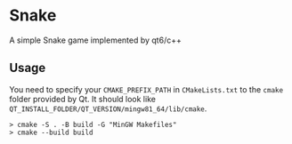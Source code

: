 # Snake

A simple Snake game implemented by qt6/c++

## Usage

You need to specify your `CMAKE_PREFIX_PATH` in `CMakeLists.txt` to the `cmake` folder provided
by Qt. It should look like `QT_INSTALL_FOLDER/QT_VERSION/mingw81_64/lib/cmake`.

```
> cmake -S . -B build -G "MinGW Makefiles"
> cmake --build build
```
